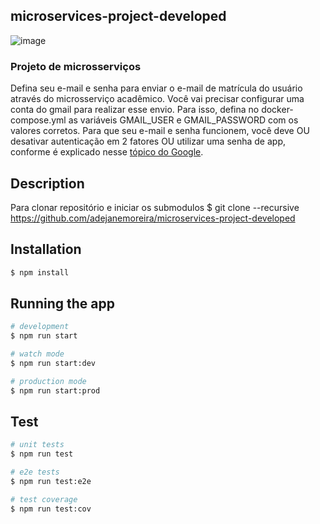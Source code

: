 ## microservices-project-developed
![image](https://user-images.githubusercontent.com/93550467/210370853-eba21bd8-f478-4465-9fd9-67f013279546.png)

### Projeto de microsserviços
Defina seu e-mail e senha para enviar o e-mail de matrícula do usuário através do microsserviço acadêmico.
Você vai precisar configurar uma conta do gmail para realizar esse envio. Para isso, defina no docker-compose.yml as variáveis GMAIL_USER e GMAIL_PASSWORD com os valores corretos.
Para que seu e-mail e senha funcionem, você deve OU desativar autenticação em 2 fatores OU utilizar uma senha de app, conforme é explicado nesse [tópico do Google](https://support.google.com/accounts/answer/185833?hl=pt-BR).


## Description

Para clonar repositório e iniciar os submodulos $ git clone --recursive https://github.com/adejanemoreira/microservices-project-developed

## Installation

```bash
$ npm install
```

## Running the app

```bash
# development
$ npm run start

# watch mode
$ npm run start:dev

# production mode
$ npm run start:prod
```

## Test

```bash
# unit tests
$ npm run test

# e2e tests
$ npm run test:e2e

# test coverage
$ npm run test:cov
```
